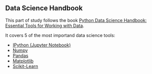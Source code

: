 ## Data Science Handbook

This part of study follows the book [Python Data Science Handbook: Essential Tools for Working with Data](http://shop.oreilly.com/product/0636920034919.do).

It covers 5 of the most importand data science tools:

- [IPython (Jupyter Notebook)](ipython)
- [Numpy](#numpy)
- [Pandas](#pandas)
- [Matplotlib](#matplotlib)
- [Scikit-Learn](#sklearn)